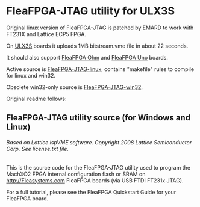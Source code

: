 # FleaFPGA-JTAG utility for ULX3S

Original linux version of FleaFPGA-JTAG is patched by EMARD
to work with FT231X and Lattice ECP5 FPGA.

On [ULX3S](https://github.com/emard/ulx3s) boards it
uploads 1MB bitstream.vme file in about 22 seconds.

It should also support [FleaFPGA Ohm](https://www.fleasystems.com/fleaFPGA_Ohm.html) and
[FleaFPGA Uno](https://www.fleasystems.com/fleaFPGA_Uno.html) boards.

Active source is [FleaFPGA-JTAG-linux](FleaFPGA-JTAG-linux), contains 
"makefile" rules to compile for linux and win32.

Obsolete win32-only source is [FleaFPGA-JTAG-win32](FleaFPGA-JTAG-win32).

Original readme follows:

## FleaFPGA-JTAG utility source (for Windows and Linux)

###### Based on Lattice ispVME software.  Copyright 2008 Lattice Semiconductor Corp.  See license.txt file.

This is the source code for the FleaFPGA-JTAG utility used to program the MachXO2 FPGA internal configuration flash or SRAM on http://Fleasystems.com FleaFPGA boards (via USB FTDI FT231x JTAG).

For a full tutorial, please see the FleaFPGA Quickstart Guide for your FleaFPGA board.
